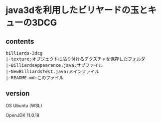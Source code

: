 # java3dを利用したビリヤードの玉とキューの3DCG
## contents
<pre>
billiards-3dcg
|-texture:オブジェクトに貼り付けるテクスチャを保存したフォルダ
|-BilliardsAppearance.java:サブファイル
|-NewBilliardsTest.java:メインファイル
|-README.md:このファイル
</pre>
## version
OS Ubuntu (WSL)

OpenJDK 11.0.18